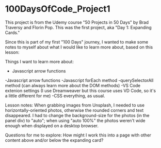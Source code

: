 # 100DaysOfCode_Project1

This project is from the Udemy course "50 Projects in 50 Days" by Brad Traversy and Florin Pop. This was the first project, aka "Day 1: Expanding Cards." 

Since this is part of my first "100 Days" journey, I wanted to make some notes to myself about what I would like to learn more about, based on this lesson:

Things I want to learn more about:
<ul>
  <li>Javascript arrow functions</li>
 </ul>
-Javascript arrow functions
-Javascript forEach method
-querySelectorAll method (can always learn more about the DOM methods)
-VS Code extenion settings (I use Dreamweaver but this course uses VD Code, so it's a little different for me)
-CSS everything, as usual.

Lesson notes:
When grabbing images from Unsplash, I needed to use horizontally-oriented photos, otherwise the rounded corners and text disappeared.
I had to change the background-size for the photos (in the panel div) to "auto"; when using "auto 100%" the photos weren't wide enough when displayed on a desktop browser.

Questions for me to explore:
How might I work this into a page with other content above and/or below the expanding card?
